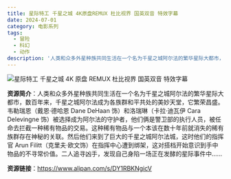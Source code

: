 ```yaml
---
title: 星际特工 千星之城 4K原盘REMUX 杜比视界 国英双音 特效字幕
date: 2024-07-01
category: 电影系列
tags:
  - 冒险
  - 科幻
  - 动作
description: '人类和众多外星种族共同生活在一个名为千星之城阿尔法的繁华星际大都市，数百年来，千星之城阿尔法成为各族群和平共处的美妙天堂，它繁荣昌盛。韦勒瑞恩（戴恩·德哈恩 Dane DeHaan 饰）和洛瑞琳（卡拉·迪瓦伊 Cara Delevingne 饰）被选择成为阿尔法的守护者，他们俩是警卫部的执行人员，被任命去拦截一种稀有物品的交易。这种稀有物品与一个本该在数十年前就消失的稀有族群存在神秘的关联。然后他们来到了巨大的千星之城阿尔法城，这时他们的指挥官 Arun Filitt（克里夫·欧文饰）在指挥中心遭到绑架，这对搭档开始意识到手中物品的不寻常价值。二人追寻凶手，发现自己身陷一场正在发酵的星际事件中……'
---
```


![星际特工 千星之城 4K 原盘 REMUX 杜比视界 国英双音 特效字幕](https://www.ign.com.cn/sm/t/ign_cn/screenshot/default/blob_9weh.1024.jpg)

**资源简介**：人类和众多外星种族共同生活在一个名为千星之城阿尔法的繁华星际大都市，数百年来，千星之城阿尔法成为各族群和平共处的美妙天堂，它繁荣昌盛。韦勒瑞恩（戴恩·德哈恩 Dane DeHaan 饰）和洛瑞琳（卡拉·迪瓦伊 Cara Delevingne 饰）被选择成为阿尔法的守护者，他们俩是警卫部的执行人员，被任命去拦截一种稀有物品的交易。这种稀有物品与一个本该在数十年前就消失的稀有族群存在神秘的关联。然后他们来到了巨大的千星之城阿尔法城，这时他们的指挥官 Arun Filitt（克里夫·欧文饰）在指挥中心遭到绑架，这对搭档开始意识到手中物品的不寻常价值。二人追寻凶手，发现自己身陷一场正在发酵的星际事件中……

**资源链接**：https://www.alipan.com/s/DY1RBKNgicV
